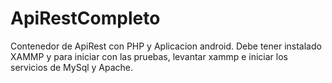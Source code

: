 # ApiRestCompleto
Contenedor de ApiRest con PHP y Aplicacion android.
Debe tener instalado XAMMP y para iniciar con las pruebas, levantar xammp e iniciar los servicios de MySql y Apache.

